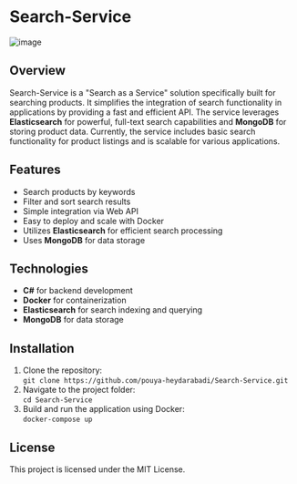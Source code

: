 # Search-Service

![image](https://github.com/user-attachments/assets/525a6447-0048-4124-9846-b1946eca1b25)

## Overview
Search-Service is a "Search as a Service" solution specifically built for searching products. It simplifies the integration of search functionality in applications by providing a fast and efficient API. The service leverages **Elasticsearch** for powerful, full-text search capabilities and **MongoDB** for storing product data. Currently, the service includes basic search functionality for product listings and is scalable for various applications.

## Features
- Search products by keywords
- Filter and sort search results
- Simple integration via Web API
- Easy to deploy and scale with Docker
- Utilizes **Elasticsearch** for efficient search processing
- Uses **MongoDB** for data storage

## Technologies
- **C#** for backend development
- **Docker** for containerization
- **Elasticsearch** for search indexing and querying
- **MongoDB** for data storage

## Installation
1. Clone the repository:  
   `git clone https://github.com/pouya-heydarabadi/Search-Service.git`
2. Navigate to the project folder:  
   `cd Search-Service`
3. Build and run the application using Docker:  
   `docker-compose up`

## License
This project is licensed under the MIT License.
